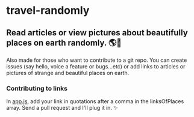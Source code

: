 # travel-randomly

## Read articles or view pictures about beautifully places on earth randomly. 🌎💚

Also made for those who want to contribute to a git repo. You can create issues (say hello, voice a feature or bugs...etc) or add links to articles or pictures of strange and beautiful places on earth.

### Contributing to links 

In [app.js](app.js), add your link in quotations after a comma in the linksOfPlaces array. Send a pull request and I'll plug it in. ✨
